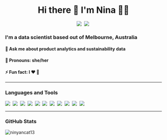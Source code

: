 <h1 align='center'> Hi there  👋  I'm Nina  👩‍💻 </h1>
  
<p align='center'>
  <a href="https://www.linkedin.com/in/nina-kumagai/"><img src="https://img.shields.io/badge/linkedin-%230077B5.svg?&style=for-the-badge&logo=linkedin&logoColor=white"/></a>&nbsp;
  <a href="https://github.com/ninyancat13"><img src="https://img.shields.io/badge/GitHub-100000?style=for-the-badge&logo=github&logoColor=white"/></a>&nbsp;
</p>

<p align='left'>
<h3 align='left'> I'm a data scientist based out of Melbourne, Australia </h3>
<h4 align='left'> 💬 Ask me about product analytics and sustainability data </h4>
<h4 align='left'> 💫 Pronouns: she/her </h4>
<h4 align='left'> ⚡ Fun fact: I ❤️ 🍣 </h4>
</p>

<hr>

<h3> Languages and Tools </h3>
<p >
  <img src="https://img.shields.io/badge/Python-3776AB?style=for-the-badge&logo=python&logoColor=white" />&nbsp;&nbsp;<img
src="https://img.shields.io/badge/R-276DC3?style=for-the-badge&logo=r&logoColor=white" />&nbsp;&nbsp;<img
src="https://img.shields.io/badge/MySQL-005C84?style=for-the-badge&logo=mysql&logoColor=white" />&nbsp;&nbsp;<img
src="https://img.shields.io/badge/Databricks-FF3621?style=for-the-badge&logo=Databricks&logoColor=white" />&nbsp;&nbsp;<img
src="https://img.shields.io/badge/Amazon_AWS-FF9900?style=for-the-badge&logo=amazonaws&logoColor=white" />&nbsp;&nbsp;<img     
src="https://img.shields.io/badge/Airflow-017CEE?style=for-the-badge&logo=Apache%20Airflow&logoColor=white" />&nbsp;&nbsp;<img  
src="https://img.shields.io/badge/Microsoft_Excel-217346?style=for-the-badge&logo=microsoft-excel&logoColor=white" />&nbsp;&nbsp;<img
src="https://img.shields.io/badge/Tableau-E97627?style=for-the-badge&logo=Tableau&logoColor=white" />&nbsp;&nbsp;<img
src="https://img.shields.io/badge/VIM-%2311AB00.svg?&style=for-the-badge&logo=vim&logoColor=white" />&nbsp;&nbsp;<img
src="https://img.shields.io/badge/GIT-E44C30?style=for-the-badge&logo=git&logoColor=white" />&nbsp;&nbsp;<img
src="https://img.shields.io/badge/iTerm2-000000?style=for-the-badge&logo=iterm2&logoColor=white" />&nbsp;&nbsp;<img
</p>

<hr>

<h3> GitHub Stats </h3>
<p align="left"><img align="left" src="https://github-readme-stats.vercel.app/api?username=ninyancat13&theme=tokyonight&show_icons=true&hide=contribs,prs,issues" alt="ninyancat13" /></p>
